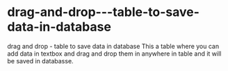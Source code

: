 # drag-and-drop---table-to-save-data-in-database
drag and drop - table to save data in database
This a table where you can add data in textbox and drag and drop them in anywhere in table and it will be saved in databasse.
